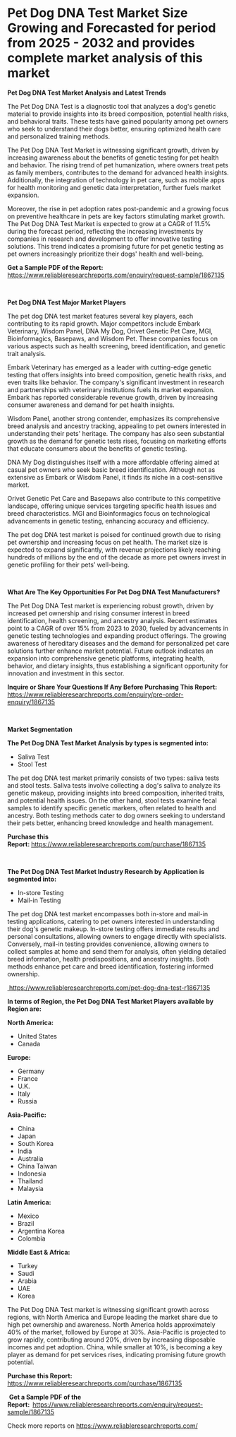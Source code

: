 <p><h1>Pet Dog DNA Test Market Size Growing and Forecasted for period from 2025 - 2032 and provides complete market analysis of this market</h1></p><p><strong>Pet Dog DNA Test Market Analysis and Latest Trends</strong></p>
<p><p>The Pet Dog DNA Test is a diagnostic tool that analyzes a dog's genetic material to provide insights into its breed composition, potential health risks, and behavioral traits. These tests have gained popularity among pet owners who seek to understand their dogs better, ensuring optimized health care and personalized training methods. </p><p>The Pet Dog DNA Test Market is witnessing significant growth, driven by increasing awareness about the benefits of genetic testing for pet health and behavior. The rising trend of pet humanization, where owners treat pets as family members, contributes to the demand for advanced health insights. Additionally, the integration of technology in pet care, such as mobile apps for health monitoring and genetic data interpretation, further fuels market expansion. </p><p>Moreover, the rise in pet adoption rates post-pandemic and a growing focus on preventive healthcare in pets are key factors stimulating market growth. The Pet Dog DNA Test Market is expected to grow at a CAGR of 11.5% during the forecast period, reflecting the increasing investments by companies in research and development to offer innovative testing solutions. This trend indicates a promising future for pet genetic testing as pet owners increasingly prioritize their dogs' health and well-being.</p></p>
<p><strong>Get a Sample PDF of the Report:&nbsp;</strong> <a href="https://www.reliableresearchreports.com/enquiry/request-sample/1867135?utm_campaign=2255&utm_medium=2&utm_source=Github&utm_content=ia&utm_term=03032025&utm_id=pet-dog-dna-test">https://www.reliableresearchreports.com/enquiry/request-sample/1867135</a></p>
<p>&nbsp;</p>
<p><strong>Pet Dog DNA Test Major Market Players</strong></p>
<p><p>The pet dog DNA test market features several key players, each contributing to its rapid growth. Major competitors include Embark Veterinary, Wisdom Panel, DNA My Dog, Orivet Genetic Pet Care, MGI, Bioinformagics, Basepaws, and Wisdom Pet. These companies focus on various aspects such as health screening, breed identification, and genetic trait analysis.</p><p>Embark Veterinary has emerged as a leader with cutting-edge genetic testing that offers insights into breed composition, genetic health risks, and even traits like behavior. The company's significant investment in research and partnerships with veterinary institutions fuels its market expansion. Embark has reported considerable revenue growth, driven by increasing consumer awareness and demand for pet health insights.</p><p>Wisdom Panel, another strong contender, emphasizes its comprehensive breed analysis and ancestry tracking, appealing to pet owners interested in understanding their pets' heritage. The company has also seen substantial growth as the demand for genetic tests rises, focusing on marketing efforts that educate consumers about the benefits of genetic testing.</p><p>DNA My Dog distinguishes itself with a more affordable offering aimed at casual pet owners who seek basic breed identification. Although not as extensive as Embark or Wisdom Panel, it finds its niche in a cost-sensitive market.</p><p>Orivet Genetic Pet Care and Basepaws also contribute to this competitive landscape, offering unique services targeting specific health issues and breed characteristics. MGI and Bioinformagics focus on technological advancements in genetic testing, enhancing accuracy and efficiency.</p><p>The pet dog DNA test market is poised for continued growth due to rising pet ownership and increasing focus on pet health. The market size is expected to expand significantly, with revenue projections likely reaching hundreds of millions by the end of the decade as more pet owners invest in genetic profiling for their pets’ well-being.</p></p>
<p>&nbsp;</p>
<p><strong>What Are The Key Opportunities For Pet Dog DNA Test Manufacturers?</strong></p>
<p><p>The Pet Dog DNA Test market is experiencing robust growth, driven by increased pet ownership and rising consumer interest in breed identification, health screening, and ancestry analysis. Recent estimates point to a CAGR of over 15% from 2023 to 2030, fueled by advancements in genetic testing technologies and expanding product offerings. The growing awareness of hereditary diseases and the demand for personalized pet care solutions further enhance market potential. Future outlook indicates an expansion into comprehensive genetic platforms, integrating health, behavior, and dietary insights, thus establishing a significant opportunity for innovation and investment in this sector.</p></p>
<p><strong>Inquire or Share Your Questions If Any Before Purchasing This Report:</strong> <a href="https://www.reliableresearchreports.com/enquiry/pre-order-enquiry/1867135?utm_campaign=2255&utm_medium=2&utm_source=Github&utm_content=ia&utm_term=03032025&utm_id=pet-dog-dna-test">https://www.reliableresearchreports.com/enquiry/pre-order-enquiry/1867135</a></p>
<p>&nbsp;</p>
<p><strong>Market Segmentation</strong></p>
<p><strong>The Pet Dog DNA Test Market Analysis by types is segmented into:</strong></p>
<p><ul><li>Saliva Test</li><li>Stool Test</li></ul></p>
<p><p>The pet dog DNA test market primarily consists of two types: saliva tests and stool tests. Saliva tests involve collecting a dog's saliva to analyze its genetic makeup, providing insights into breed composition, inherited traits, and potential health issues. On the other hand, stool tests examine fecal samples to identify specific genetic markers, often related to health and ancestry. Both testing methods cater to dog owners seeking to understand their pets better, enhancing breed knowledge and health management.</p></p>
<p><strong>Purchase this Report:&nbsp;</strong><a href="https://www.reliableresearchreports.com/purchase/1867135?utm_campaign=2255&utm_medium=2&utm_source=Github&utm_content=ia&utm_term=03032025&utm_id=pet-dog-dna-test">https://www.reliableresearchreports.com/purchase/1867135</a></p>
<p>&nbsp;</p>
<p><strong>The Pet Dog DNA Test Market Industry Research by Application is segmented into:</strong></p>
<p><ul><li>In-store Testing</li><li>Mail-in Testing</li></ul></p>
<p><p>The pet dog DNA test market encompasses both in-store and mail-in testing applications, catering to pet owners interested in understanding their dog's genetic makeup. In-store testing offers immediate results and personal consultations, allowing owners to engage directly with specialists. Conversely, mail-in testing provides convenience, allowing owners to collect samples at home and send them for analysis, often yielding detailed breed information, health predispositions, and ancestry insights. Both methods enhance pet care and breed identification, fostering informed ownership.</p></p>
<p><a href="https://www.reliableresearchreports.com/pet-dog-dna-test-r1867135?utm_campaign=2255&utm_medium=2&utm_source=Github&utm_content=ia&utm_term=03032025&utm_id=pet-dog-dna-test">&nbsp;https://www.reliableresearchreports.com/pet-dog-dna-test-r1867135</a></p>
<p><strong>In terms of Region, the Pet Dog DNA Test Market Players available by Region are:</strong></p>
<p>
    <p> <strong> North America: </strong>
        <ul>
            <li>United States</li>
            <li>Canada</li>
        </ul>
        </p> 
    <p> <strong> Europe: </strong>
        <ul>
            <li>Germany</li>
            <li>France</li>
            <li>U.K.</li>
            <li>Italy</li>
            <li>Russia</li>
        </ul>
        </p> 
    <p> <strong> Asia-Pacific: </strong>
        <ul>
            <li>China</li>
            <li>Japan</li>
            <li>South Korea</li>
            <li>India</li>
            <li>Australia</li>
            <li>China Taiwan</li>
            <li>Indonesia</li>
            <li>Thailand</li>
            <li>Malaysia</li>
        </ul>
        </p> 
    <p> <strong> Latin America: </strong>
        <ul>
            <li>Mexico</li>
            <li>Brazil</li>
            <li>Argentina Korea</li>
            <li>Colombia</li>
        </ul>
        </p> 
    <p> <strong> Middle East & Africa: </strong>
        <ul>
            <li>Turkey</li>
            <li>Saudi</li>
            <li>Arabia</li>
            <li>UAE</li>
            <li>Korea</li>
        </ul>
    </p>
    </p>
<p><p>The Pet Dog DNA Test market is witnessing significant growth across regions, with North America and Europe leading the market share due to high pet ownership and awareness. North America holds approximately 40% of the market, followed by Europe at 30%. Asia-Pacific is projected to grow rapidly, contributing around 20%, driven by increasing disposable incomes and pet adoption. China, while smaller at 10%, is becoming a key player as demand for pet services rises, indicating promising future growth potential.</p></p>
<p><strong>Purchase this Report: </strong><a href="https://www.reliableresearchreports.com/purchase/1867135?utm_campaign=2255&utm_medium=2&utm_source=Github&utm_content=ia&utm_term=03032025&utm_id=pet-dog-dna-test">https://www.reliableresearchreports.com/purchase/1867135</a></p>
<p>&nbsp;<strong>Get a Sample PDF of the Report:&nbsp;&nbsp;</strong><a href="https://www.reliableresearchreports.com/enquiry/request-sample/1867135?utm_campaign=2255&utm_medium=2&utm_source=Github&utm_content=ia&utm_term=03032025&utm_id=pet-dog-dna-test">https://www.reliableresearchreports.com/enquiry/request-sample/1867135</a></p>
<p><strong></strong></p>
<p>Check more reports on <a href="https://www.reliableresearchreports.com/?utm_campaign=2255&utm_medium=2&utm_source=Github&utm_content=ia&utm_term=03032025&utm_id=pet-dog-dna-test">https://www.reliableresearchreports.com/</a></p>